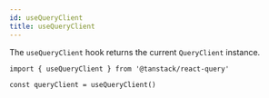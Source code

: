 ```yaml
---
id: useQueryClient
title: useQueryClient
---
```


The `useQueryClient` hook returns the current `QueryClient` instance.

```tsx
import { useQueryClient } from '@tanstack/react-query'

const queryClient = useQueryClient()
```
